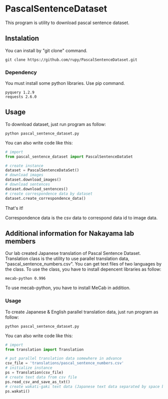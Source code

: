 # PascalSentenceDataset

This program is utility to download pascal sentence dataset.

## Instalation

You can install by "git clone" command.

```
git clone https://github.com/rupy/PascalSentenceDataset.git
```

### Dependency

You must install some python libraries. Use pip command.

```
pyquery 1.2.9
requests 2.6.0
```

## Usage

To download dataset, just run program as follow:

```
python pascal_sentence_dataset.py
```

You can also write code like this:

```python
# import
from pascal_sentence_dataset import PascalSentenceDataSet

# create instance
dataset = PascalSentenceDataSet()
# download images
dataset.download_images()
# download sentences
dataset.download_sentences()
# create correspondence data by dataset
dataset.create_correspondence_data()
```

That's it!

Correspondence data is the csv data to correspond data id to image data.

## Additional information for Nakayama lab members

Our lab created Japanese translation of Pascal Sentence Dataset.
Translation class is the utility to use parallel translation data, "pascal_sentence_numbers.csv".
You can get text files of two languages by the class.
To use the class, you have to install depencent libraries as follow:

```
mecab-python 0.996
```

To use mecab-python, you have to install MeCab in addition.

### Usage

To create Japanese & English parallel translation data, just run program as follow:

```
python pascal_sentence_dataset.py
```

You can also write code like this:

```python
# import
from translation import Translation

# put parallel translation data somewhere in advance
csv_file = 'translations/pascal_sentence_numbers.csv'
# initialize instance
ps = Translation(csv_file)
# create text data from csv file
ps.read_csv_and_save_as_txt()
# create wakati-gaki text data (Japanese text data separated by space between each word)
ps.wakati()
```


